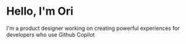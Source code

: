 # Hello, I'm Ori
I'm a product designer working on creating powerful experiences for developers who use Github Copilot
